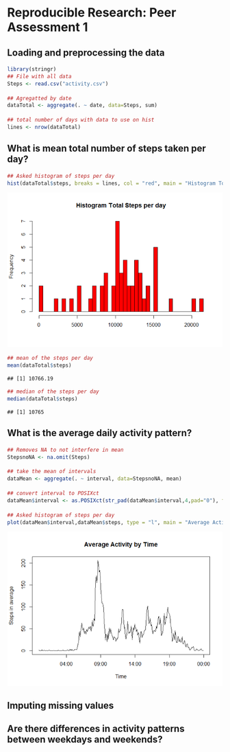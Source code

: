 # Reproducible Research: Peer Assessment 1


## Loading and preprocessing the data


```r
library(stringr)
## File with all data
Steps <- read.csv("activity.csv")

## Agregatted by date
dataTotal <- aggregate(. ~ date, data=Steps, sum)

## total number of days with data to use on hist
lines <- nrow(dataTotal)
```

## What is mean total number of steps taken per day?

```r
## Asked histogram of steps per day
hist(dataTotal$steps, breaks = lines, col = "red", main = "Histogram Total Steps per day", xlab = "" )
```

![](PA1_template_files/figure-html/unnamed-chunk-2-1.png) 

```r
## mean of the steps per day
mean(dataTotal$steps)
```

```
## [1] 10766.19
```

```r
## median of the steps per day
median(dataTotal$steps)
```

```
## [1] 10765
```



## What is the average daily activity pattern?

```r
## Removes NA to not interfere in mean
StepsnoNA <- na.omit(Steps)

## take the mean of intervals
dataMean <- aggregate(. ~ interval, data=StepsnoNA, mean)

## convert interval to POSIXct
dataMean$interval <- as.POSIXct(str_pad(dataMean$interval,4,pad="0"), format="%H%M")

## Asked histogram of steps per day
plot(dataMean$interval,dataMean$steps, type = "l", main = "Average Activity by Time", xlab = "Time", ylab="Steps in average" )
```

![](PA1_template_files/figure-html/unnamed-chunk-3-1.png) 


## Imputing missing values



## Are there differences in activity patterns between weekdays and weekends?

